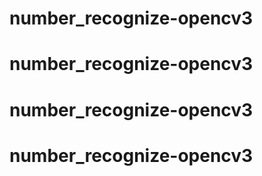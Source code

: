 # number_recognize-opencv3
# number_recognize-opencv3
# number_recognize-opencv3
# number_recognize-opencv3
